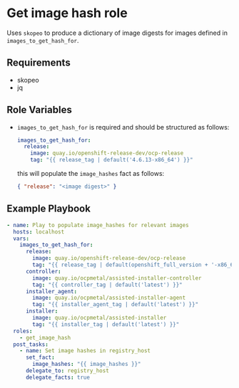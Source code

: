 # Get image hash role

Uses `skopeo` to produce a dictionary of image digests for images defined in `images_to_get_hash_for`.

## Requirements

- skopeo
- jq

## Role Variables

- `images_to_get_hash_for` is required and should be structured as follows:

  ```yaml
  images_to_get_hash_for:
    release:
      image: quay.io/openshift-release-dev/ocp-release
      tag: "{{ release_tag | default('4.6.13-x86_64') }}"
  ```

  this will populate the `image_hashes` fact as follows:

  ```json
  { "release": "<image digest>" }
  ```

## Example Playbook

```yaml
- name: Play to populate image_hashes for relevant images
  hosts: localhost
  vars:
    images_to_get_hash_for:
      release:
        image: quay.io/openshift-release-dev/ocp-release
        tag: "{{ release_tag | default(openshift_full_version + '-x86_64') }}"
      controller:
        image: quay.io/ocpmetal/assisted-installer-controller
        tag: "{{ controller_tag | default('latest') }}"
      installer_agent:
        image: quay.io/ocpmetal/assisted-installer-agent
        tag: "{{ installer_agent_tag | default('latest') }}"
      installer:
        image: quay.io/ocpmetal/assisted-installer
        tag: "{{ installer_tag | default('latest') }}"
  roles:
    - get_image_hash
  post_tasks:
    - name: Set image hashes in registry_host
      set_fact:
        image_hashes: "{{ image_hashes }}"
      delegate_to: registry_host
      delegate_facts: true
```
